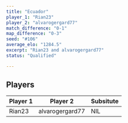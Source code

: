 ```yaml
---
title: "Ecuador"
player_1: "Rian23"
player_2: "alvarogergard77"
match_difference: "0-1"
map_difference: "0-3"
seed: "#106"
average_elo: "1284.5"
excerpt: "Rian23 and alvarogergard77"
status: "Qualified"

---
```

## Players

| Player 1 | Player 2 | Subsitute |
| -- | -- | -- |
| Rian23 | alvarogergard77 | NIL |
